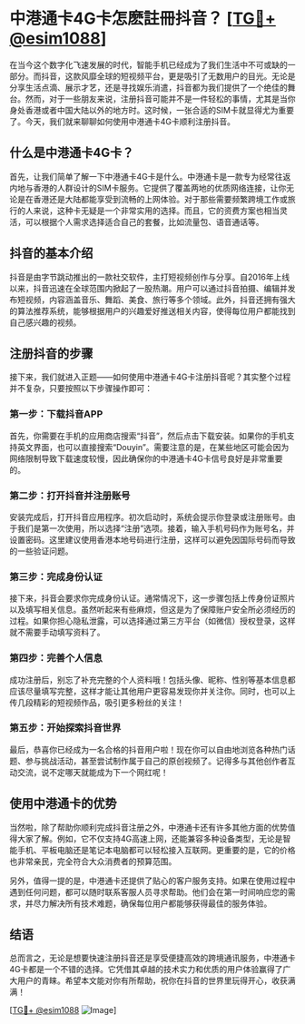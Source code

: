 # 中港通卡4G卡怎麽註冊抖音？ [[TG💪+ @esim1088](https://t.me/s/esim1088)]

在当今这个数字化飞速发展的时代，智能手机已经成为了我们生活中不可或缺的一部分。而抖音，这款风靡全球的短视频平台，更是吸引了无数用户的目光。无论是分享生活点滴、展示才艺，还是寻找娱乐消遣，抖音都为我们提供了一个绝佳的舞台。然而，对于一些朋友来说，注册抖音可能并不是一件轻松的事情，尤其是当你身处香港或者中国大陆以外的地方时。这时候，一张合适的SIM卡就显得尤为重要了。今天，我们就来聊聊如何使用中港通卡4G卡顺利注册抖音。

## 什么是中港通卡4G卡？

首先，让我们简单了解一下中港通卡4G卡是什么。中港通卡是一款专为经常往返内地与香港的人群设计的SIM卡服务。它提供了覆盖两地的优质网络连接，让你无论是在香港还是大陆都能享受到流畅的上网体验。对于那些需要频繁跨境工作或旅行的人来说，这种卡无疑是一个非常实用的选择。而且，它的资费方案也相当灵活，可以根据个人需求选择适合自己的套餐，比如流量包、语音通话等。

## 抖音的基本介绍

抖音是由字节跳动推出的一款社交软件，主打短视频创作与分享。自2016年上线以来，抖音迅速在全球范围内掀起了一股热潮。用户可以通过抖音拍摄、编辑并发布短视频，内容涵盖音乐、舞蹈、美食、旅行等多个领域。此外，抖音还拥有强大的算法推荐系统，能够根据用户的兴趣爱好推送相关内容，使得每位用户都能找到自己感兴趣的视频。

## 注册抖音的步骤

接下来，我们就进入正题——如何使用中港通卡4G卡注册抖音呢？其实整个过程并不复杂，只要按照以下步骤操作即可：

### 第一步：下载抖音APP
首先，你需要在手机的应用商店搜索“抖音”，然后点击下载安装。如果你的手机支持英文界面，也可以直接搜索“Douyin”。需要注意的是，在某些地区可能会因为网络限制导致下载速度较慢，因此确保你的中港通卡4G卡信号良好是非常重要的。

### 第二步：打开抖音并注册账号
安装完成后，打开抖音应用程序。初次启动时，系统会提示你登录或注册账号。由于我们是第一次使用，所以选择“注册”选项。接着，输入手机号码作为账号名，并设置密码。这里建议使用香港本地号码进行注册，这样可以避免因国际号码而导致的一些验证问题。

### 第三步：完成身份认证
接下来，抖音会要求你完成身份认证。通常情况下，这一步骤包括上传身份证照片以及填写相关信息。虽然听起来有些麻烦，但这是为了保障账户安全所必须经历的过程。如果你担心隐私泄露，可以选择通过第三方平台（如微信）授权登录，这样就不需要手动填写资料了。

### 第四步：完善个人信息
成功注册后，别忘了补充完整的个人资料哦！包括头像、昵称、性别等基本信息都应该尽量填写完整，这样才能让其他用户更容易发现你并关注你。同时，也可以上传几段精彩的短视频作品，吸引更多粉丝的关注！

### 第五步：开始探索抖音世界
最后，恭喜你已经成为一名合格的抖音用户啦！现在你可以自由地浏览各种热门话题、参与挑战活动，甚至尝试制作属于自己的原创视频了。记得多与其他创作者互动交流，说不定哪天就能成为下一个网红呢！

## 使用中港通卡的优势

当然啦，除了帮助你顺利完成抖音注册之外，中港通卡还有许多其他方面的优势值得大家了解。例如，它不仅支持4G高速上网，还能兼容多种设备类型，无论是智能手机、平板电脑还是笔记本电脑都可以轻松接入互联网。更重要的是，它的价格也非常亲民，完全符合大众消费者的预算范围。

另外，值得一提的是，中港通卡还提供了贴心的客户服务支持。如果在使用过程中遇到任何问题，都可以随时联系客服人员寻求帮助。他们会在第一时间响应您的需求，并尽力解决所有技术难题，确保每位用户都能够获得最佳的服务体验。

## 结语

总而言之，无论是想要快速注册抖音还是享受便捷高效的跨境通讯服务，中港通卡4G卡都是一个不错的选择。它凭借其卓越的技术实力和优质的用户体验赢得了广大用户的青睐。希望本文能对你有所帮助，祝你在抖音的世界里玩得开心，收获满满！

[[TG💪+ @esim1088](https://t.me/s/esim1088) ![Image](https://i.postimg.cc/4NQfJmqS/Snipaste-2025-05-13-00-14-12.png)]